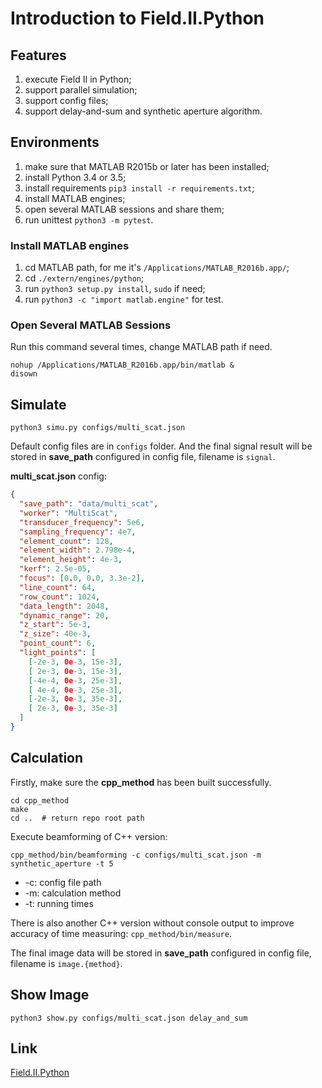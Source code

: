 # Introduction to Field.II.Python

## Features

1. execute Field II in Python;
2. support parallel simulation;
3. support config files;
4. support delay-and-sum and synthetic aperture algorithm.

## Environments

1. make sure that MATLAB R2015b or later has been installed;
2. install Python 3.4 or 3.5;
3. install requirements `pip3 install -r requirements.txt`;
4. install MATLAB engines;
5. open several MATLAB sessions and share them;
6. run unittest `python3 -m pytest`.

### Install MATLAB engines

1. cd MATLAB path, for me it's `/Applications/MATLAB_R2016b.app/`;
2. cd `./extern/engines/python`;
3. run `python3 setup.py install`, `sudo` if need;
4. run `python3 -c "import matlab.engine"` for test.

### Open Several MATLAB Sessions

Run this command several times, change MATLAB path if need.

```shell
nohup /Applications/MATLAB_R2016b.app/bin/matlab &
disown
```

## Simulate

```shell
python3 simu.py configs/multi_scat.json
```

Default config files are in `configs` folder. And the final signal result will be stored in **save_path** configured in config file, filename is `signal`.

**multi_scat.json** config:

```json
{
  "save_path": "data/multi_scat",
  "worker": "MultiScat",
  "transducer_frequency": 5e6,
  "sampling_frequency": 4e7,
  "element_count": 128,
  "element_width": 2.798e-4,
  "element_height": 4e-3,
  "kerf": 2.5e-05,
  "focus": [0.0, 0.0, 3.3e-2],
  "line_count": 64,
  "row_count": 1024,
  "data_length": 2048,
  "dynamic_range": 20,
  "z_start": 5e-3,
  "z_size": 40e-3,
  "point_count": 6,
  "light_points": [
    [-2e-3, 0e-3, 15e-3],
    [ 2e-3, 0e-3, 15e-3],
    [-4e-4, 0e-3, 25e-3],
    [ 4e-4, 0e-3, 25e-3],
    [-2e-3, 0e-3, 35e-3],
    [ 2e-3, 0e-3, 35e-3]
  ]
}
```

## Calculation

Firstly, make sure the **cpp_method** has been built successfully.

```shell
cd cpp_method
make
cd ..  # return repo root path
```

Execute beamforming of C++ version:

```
cpp_method/bin/beamforming -c configs/multi_scat.json -m synthetic_aperture -t 5
```

* -c: config file path
* -m: calculation method
* -t: running times

There is also another C++ version without console output to improve accuracy of time measuring: `cpp_method/bin/measure`.

The final image data will be stored in **save_path** configured in config file, filename is `image.{method}`.

## Show Image

```shell
python3 show.py configs/multi_scat.json delay_and_sum
```

## Link

[Field.II.Python](https://github.com/SF-Zhou/Field.II.Python)
